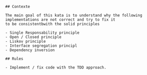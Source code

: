 	## Contexte

	The main goal of this kata is to understand why the following implementations are not correct and try to fix it 
    to be consistentbwith the solid principles

	- Single Responsability principle
    - Open / Closed principle
    - Liskov principle
    - Interface segregation principl
    - Dependency inversion

    ## Rules

    - Implement / fix code with the TDD approach.